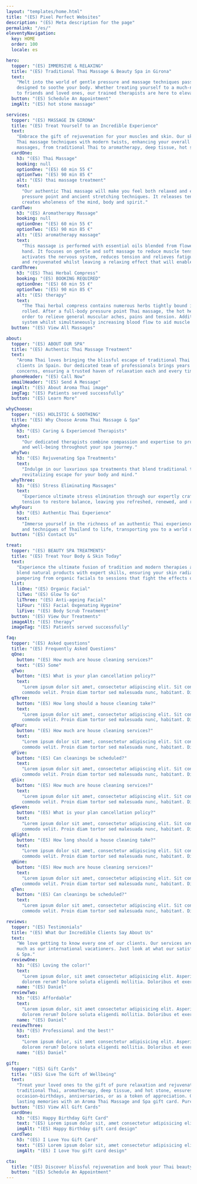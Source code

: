 ```yaml
---
layout: "templates/home.html"
title: "(ES) Pixel Perfect Websites"
description: "(ES) Meta description for the page"
permalink: "/es/"
eleventyNavigation:
  key: HOME
  order: 100
  locale: es

hero:
  topper: "(ES) IMMERSIVE & RELAXING"
  title: "(ES) Traditional Thai Massage & Beauty Spa in Girona"
  text:
    "Melt into the world of gentle pressure and massage techniques passed down from generation to generation and
    designed to soothe your body. Whether treating yourself to a much-needed massage or gifting a beauty spa treatment
    to friends and loved ones, our trained therapists are here to elevate your dream visit."
  button: "(ES) Schedule An Appointment"
  imgAlt: "(ES) hot stone massage"

services:
  topper: "(ES) MASSAGE IN GIRONA"
  title: "(ES) Treat Yourself to an Incredible Experience"
  text:
    "Embrace the gift of rejuvenation for your muscles and skin. Our skilled therapists seamlessly blend traditional
    Thai massage techniques with modern twists, enhancing your overall health and well-being. Explore a diverse menu of
    massages, from traditional Thai to aromatherapy, deep tissue, hot stone, and beyond."
  cardOne:
    h3: "(ES) Thai Massage"
    booking: null
    optionOne: "(ES) 60 min 55 €"
    optionTwo: "(ES) 90 min 85 €"
    alt: "(ES) thai massage treatment"
    text:
      "Our authentic Thai massage will make you feel both relaxed and energised through its unique combination of
      pressure point and ancient stretching techniques. It releases tension, increases vitality and flexibility, and
      creates wholeness of the mind, body and spirit."
  cardTwo:
    h3: "(ES) Aromatherapy Massage"
    booking: null
    optionOne: "(ES) 60 min 55 €"
    optionTwo: "(ES) 90 min 85 €"
    alt: "(ES) aromatherapy massage"
    text:
      "This massage is performed with essential oils blended from flower and fruit extracts to stimulate the muscles by
      hand. It focuses on gentle and soft massage to reduce muscle tension. The oil massage has a relaxing aroma that
      activates the nervous system, reduces tension and relieves fatigue. This oil massage will make your skin smooth
      and rejuvenated whilst leaving a relaxing effect that will enable you to sleep well."
  cardThree:
    h3: "(ES) Thai Herbal Compress"
    booking: "(ES) BOOKING REQUIRED"
    optionOne: "(ES) 60 min 55 €"
    optionTwo: "(ES) 90 min 85 €"
    alt: "(ES) therapy"
    text:
      "The Thai herbal compress contains numerous herbs tightly bound in fabric which is steamed until hot and firmly
      rolled. After a full-body pressure point Thai massage, the hot herbal compress is pressed over the entire body in
      order to relieve general muscular aches, pains and tension. Additionally, improving and stimulating the lymphatic
      system whilst simultaneously increasing blood flow to aid muscle repair."
  button: "(ES) View All Massages"

about:
  topper: "(ES) ABOUT OUR SPA"
  title: "(ES) Authentic Thai Massage Treatment"
  text:
    "Aroma Thai loves bringing the blissful escape of traditional Thai massage and beauty spa services to all our
    clients in Spain. Our dedicated team of professionals brings years of expertise to address your specific health
    concerns, ensuring a trusted haven of relaxation each and every time."
  phoneHeader: "(ES) Call Now"
  emailHeader: "(ES) Send A Message"
  imgAlt: "(ES) About Aroma Thai image"
  imgTag: "(ES) Patients served successfully"
  button: "(ES) Learn More"

whyChoose:
  topper: "(ES) HOLISTIC & SOOTHING"
  title: "(ES) Why Choose Aroma Thai Massage & Spa"
  whyOne:
    h3: "(ES) Caring & Experienced Therapists"
    text:
      "Our dedicated therapists combine compassion and expertise to provide personalized care, ensuring optimal comfort
      and well-being throughout your spa journey."
  whyTwo:
    h3: "(ES) Rejuvenating Spa Treatments"
    text:
      "Indulge in our luxurious spa treatments that blend traditional techniques with modern innovations, offering a
      revitalizing escape for your body and mind."
  whyThree:
    h3: "(ES) Stress Eliminating Massages"
    text:
      "Experience ultimate stress elimination through our expertly crafted massages. Our therapists skillfully target
      tension to restore balance, leaving you refreshed, renewed, and ready to embrace life's challenges."
  whyFour:
    h3: "(ES) Authentic Thai Experience"
    text:
      "Immerse yourself in the richness of an authentic Thai experience. Let our skilled therapists bring the traditions
      and techniques of Thailand to life, transporting you to a world of serenity and tranquility."
  button: "(ES) Contact Us"

treat:
  topper: "(ES) BEAUTY SPA TREATMENTS"
  title: "(ES) Treat Your Body & Skin Today"
  text:
    "Experience the ultimate fusion of tradition and modern therapies at Aroma Thai. Our premium beauty spa treatments
    blend natural products with expert skills, ensuring your skin radiates beauty and wellness. Discover a new level of
    pampering from organic facials to sessions that fight the effects of aging and visit our Girona spa today!"
  list:
    liOne: "(ES) Organic Facial"
    liTwo: "(ES) Glow To Go"
    liThree: "(ES) Anti-ageing Facial"
    liFour: "(ES) Facial Oxgenating Hygeine"
    liFive: "(ES) Body Scrub Treatment"
  button: "(ES) View Our Treatments"
  imageAlt: "(ES) therapy"
  imageTag: "(ES) Patients served successfully"

faq:
  topper: "(ES) Asked questions"
  title: "(ES) Frequently Asked Questions"
  qOne:
    button: "(ES) How much are house cleaning services?"
    text: "(ES) Some"
  qTwo:
    button: "(ES) What is your plan cancellation policy?"
    text:
      "Lorem ipsum dolor sit amet, consectetur adipiscing elit. Sit convallis nunc neque, bibendum pulvinar vitae
      commodo velit. Proin diam tortor sed malesuada nunc, habitant. Dignissim ipsum porta enim, magna urna, quam."
  qThree:
    button: "(ES) How long should a house cleaning take?"
    text:
      "Lorem ipsum dolor sit amet, consectetur adipiscing elit. Sit convallis nunc neque, bibendum pulvinar vitae
      commodo velit. Proin diam tortor sed malesuada nunc, habitant. Dignissim ipsum porta enim, magna urna, quam."
  qFour:
    button: "(ES) How much are house cleaning services?"
    text:
      "Lorem ipsum dolor sit amet, consectetur adipiscing elit. Sit convallis nunc neque, bibendum pulvinar vitae
      commodo velit. Proin diam tortor sed malesuada nunc, habitant. Dignissim ipsum porta enim, magna urna, quam."
  qFive:
    button: "(ES) Can cleanings be scheduled?"
    text:
      "Lorem ipsum dolor sit amet, consectetur adipiscing elit. Sit convallis nunc neque, bibendum pulvinar vitae
      commodo velit. Proin diam tortor sed malesuada nunc, habitant. Dignissim ipsum porta enim, magna urna, quam."
  qSix:
    button: "(ES) How much are house cleaning services?"
    text:
      "Lorem ipsum dolor sit amet, consectetur adipiscing elit. Sit convallis nunc neque, bibendum pulvinar vitae
      commodo velit. Proin diam tortor sed malesuada nunc, habitant. Dignissim ipsum porta enim, magna urna, quam."
  qSeven:
    button: "(ES) What is your plan cancellation policy?"
    text:
      "Lorem ipsum dolor sit amet, consectetur adipiscing elit. Sit convallis nunc neque, bibendum pulvinar vitae
      commodo velit. Proin diam tortor sed malesuada nunc, habitant. Dignissim ipsum porta enim, magna urna, quam."
  qEight:
    button: "(ES) How long should a house cleaning take?"
    text:
      "Lorem ipsum dolor sit amet, consectetur adipiscing elit. Sit convallis nunc neque, bibendum pulvinar vitae
      commodo velit. Proin diam tortor sed malesuada nunc, habitant. Dignissim ipsum porta enim, magna urna, quam."
  qNine:
    button: "(ES) How much are house cleaning services?"
    text:
      "Lorem ipsum dolor sit amet, consectetur adipiscing elit. Sit convallis nunc neque, bibendum pulvinar vitae
      commodo velit. Proin diam tortor sed malesuada nunc, habitant. Dignissim ipsum porta enim, magna urna, quam."
  qTen:
    button: "(ES) Can cleanings be scheduled?"
    text:
      "Lorem ipsum dolor sit amet, consectetur adipiscing elit. Sit convallis nunc neque, bibendum pulvinar vitae
      commodo velit. Proin diam tortor sed malesuada nunc, habitant. Dignissim ipsum porta enim, magna urna, quam."

reviews:
  topper: "(ES) Testimonials"
  title: "(ES) What Our Incredible Clients Say About Us"
  text:
    "We love getting to know every one of our clients. Our services are well known within our local community just as
    much as our international vacationers. Just look at what our satisfied visitors have to say about Aroma Thai Massage
    & Spa."
  reviewOne:
    h3: "(ES) Loving the color!"
    text:
      "Lorem ipsum dolor, sit amet consectetur adipisicing elit. Asperiores iste vitae, aliquam temporibus modi libero
      dolorem rerum? Dolore soluta eligendi mollitia. Doloribus et exercitationem cupiditate?"
    name: "(ES) Daniel"
  reviewTwo:
    h3: "(ES) Affordable"
    text:
      "Lorem ipsum dolor, sit amet consectetur adipisicing elit. Asperiores iste vitae, aliquam temporibus modi libero
      dolorem rerum? Dolore soluta eligendi mollitia. Doloribus et exercitationem cupiditate?"
    name: "(ES) Daniel"
  reviewThree:
    h3: "(ES) Professional and the best!"
    text:
      "Lorem ipsum dolor, sit amet consectetur adipisicing elit. Asperiores iste vitae, aliquam temporibus modi libero
      dolorem rerum? Dolore soluta eligendi mollitia. Doloribus et exercitationem cupiditate?"
    name: "(ES) Daniel"

gift:
  topper: "(ES) Gift Cards"
  title: "(ES) Give The Gift of Wellbeing"
  text:
    "Treat your loved ones to the gift of pure relaxation and rejuvenation. Our diverse menu of massages, including
    traditional Thai, aromatherapy, deep tissue, and hot stone, ensures an unforgettable experience. Spread joy for any
    occasion—birthdays, anniversaries, or as a token of appreciation. Give the gift of tranquility, wellness, and
    lasting memories with an Aroma Thai Massage and Spa gift card. Purchase yours today!"
  button: "(ES) View All Gift Cards"
  cardOne:
    h3: "(ES) Happy Birthday Gift Card"
    text: "(ES) Lorem ipsum dolor sit, amet consectetur adipisicing elit. Possimus beatae placeat!"
    imgAlt: "(ES) Happy Birthday gift card design"
  cardTwo:
    h3: "(ES) I Love You Gift Card"
    text: "(ES) Lorem ipsum dolor sit, amet consectetur adipisicing elit. Possimus beatae placeat!"
    imgAlt: "(ES) I Love You gift card design"

cta:
  title: "(ES) Discover blissful rejuvenation and book your Thai beauty spa escape today!"
  button: "(ES) Schedule An Appointment"
---
```

